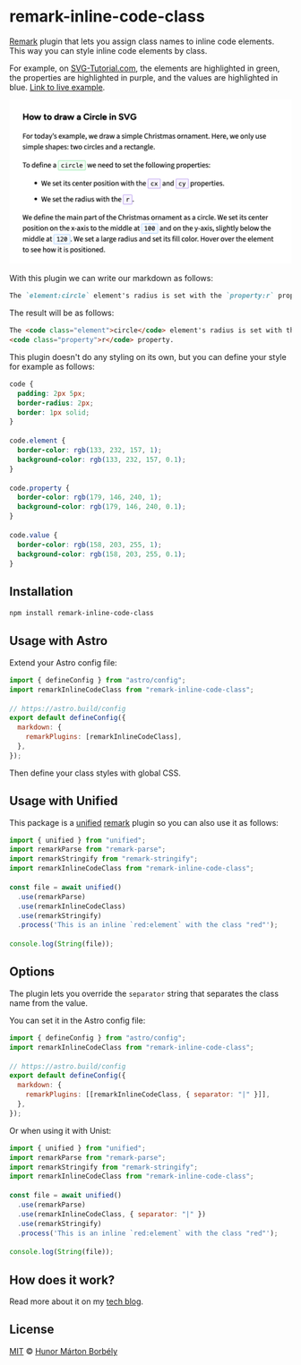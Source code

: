 # remark-inline-code-class

[Remark](https://github.com/remarkjs/remark) plugin that lets you assign class names to inline code elements. This way you can style inline code elements by class.

For example, on [SVG-Tutorial.com](https://svg-tutorial.com/), the elements are highlighted in green, the properties are highlighted in purple, and the values are highlighted in blue. [Link to live example](https://svg-tutorial.com/svg/basic-shapes#how-to-draw-a-circle-in-svg).

[![example image](https://github.com/HunorMarton/remark-inline-code-class/raw/main/example.png)](https://svg-tutorial.com/svg/basic-shapes#how-to-draw-a-circle-in-svg)

With this plugin we can write our markdown as follows:

```markdown
The `element:circle` element's radius is set with the `property:r` property.
```

The result will be as follows:

```html
The <code class="element">circle</code> element's radius is set with the
<code class="property">r</code> property.
```

This plugin doesn't do any styling on its own, but you can define your style for example as follows:

```css
code {
  padding: 2px 5px;
  border-radius: 2px;
  border: 1px solid;
}

code.element {
  border-color: rgb(133, 232, 157, 1);
  background-color: rgb(133, 232, 157, 0.1);
}

code.property {
  border-color: rgb(179, 146, 240, 1);
  background-color: rgb(179, 146, 240, 0.1);
}

code.value {
  border-color: rgb(158, 203, 255, 1);
  background-color: rgb(158, 203, 255, 0.1);
}
```

## Installation

```sh
npm install remark-inline-code-class
```

## Usage with Astro

Extend your Astro config file:

```js
import { defineConfig } from "astro/config";
import remarkInlineCodeClass from "remark-inline-code-class";

// https://astro.build/config
export default defineConfig({
  markdown: {
    remarkPlugins: [remarkInlineCodeClass],
  },
});
```

Then define your class styles with global CSS.

## Usage with Unified

This package is a [unified](https://github.com/unifiedjs/unified) [remark](https://github.com/remarkjs/remark) plugin so you can also use it as follows:

```js
import { unified } from "unified";
import remarkParse from "remark-parse";
import remarkStringify from "remark-stringify";
import remarkInlineCodeClass from "remark-inline-code-class";

const file = await unified()
  .use(remarkParse)
  .use(remarkInlineCodeClass)
  .use(remarkStringify)
  .process('This is an inline `red:element` with the class "red"');

console.log(String(file));
```

## Options

The plugin lets you override the `separator` string that separates the class name from the value.

You can set it in the Astro config file:

```js "separator"
import { defineConfig } from "astro/config";
import remarkInlineCodeClass from "remark-inline-code-class";

// https://astro.build/config
export default defineConfig({
  markdown: {
    remarkPlugins: [[remarkInlineCodeClass, { separator: "|" }]],
  },
});
```

Or when using it with Unist:

```js
import { unified } from "unified";
import remarkParse from "remark-parse";
import remarkStringify from "remark-stringify";
import remarkInlineCodeClass from "remark-inline-code-class";

const file = await unified()
  .use(remarkParse)
  .use(remarkInlineCodeClass, { separator: "|" })
  .use(remarkStringify)
  .process('This is an inline `red:element` with the class "red"');

console.log(String(file));
```

## How does it work?

Read more about it on my [tech blog](https://hunormarton.com/blog/remark-inline-code-class).

## License

[MIT](LICENSE) © [Hunor Márton Borbély](https://hunormarton.com/)
